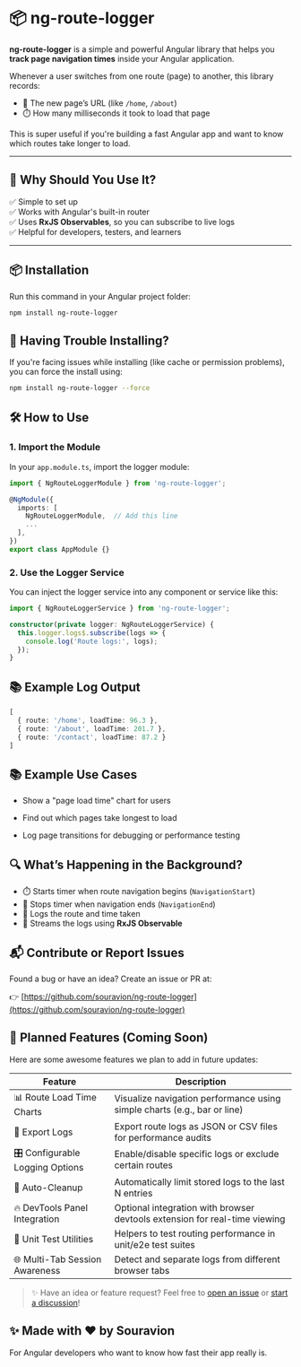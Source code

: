 # 📦 ng-route-logger

**ng-route-logger** is a simple and powerful Angular library that helps you **track page navigation times** inside your Angular application.

Whenever a user switches from one route (page) to another, this library records:
- 📍 The new page’s URL (like `/home`, `/about`)
- ⏱️ How many milliseconds it took to load that page

This is super useful if you're building a fast Angular app and want to know which routes take longer to load.

---

## 🎯 Why Should You Use It?

✅ Simple to set up  
✅ Works with Angular's built-in router  
✅ Uses **RxJS Observables**, so you can subscribe to live logs  
✅ Helpful for developers, testers, and learners

---

## 📦 Installation

Run this command in your Angular project folder:

```bash
npm install ng-route-logger
```
## 🧰 Having Trouble Installing?

If you're facing issues while installing (like cache or permission problems), you can force the install using:

```bash
npm install ng-route-logger --force
```
## 🛠️ How to Use

### 1. Import the Module

In your `app.module.ts`, import the logger module:

```ts
import { NgRouteLoggerModule } from 'ng-route-logger';

@NgModule({
  imports: [
    NgRouteLoggerModule,  // Add this line
    ...
  ],
})
export class AppModule {}
```
### 2. Use the Logger Service

You can inject the logger service into any component or service like this:

```ts
import { NgRouteLoggerService } from 'ng-route-logger';

constructor(private logger: NgRouteLoggerService) {
  this.logger.logs$.subscribe(logs => {
    console.log('Route logs:', logs);
  });
}
```
## 📚 Example Log Output

```ts
[
  { route: '/home', loadTime: 96.3 },
  { route: '/about', loadTime: 201.7 },
  { route: '/contact', loadTime: 87.2 }
]
```
## 📚 Example Use Cases
- Show a "page load time" chart for users

- Find out which pages take longest to load

- Log page transitions for debugging or performance testing


## 🔍 What’s Happening in the Background?

- ⏱️ Starts timer when route navigation begins (`NavigationStart`)
- 🛑 Stops timer when navigation ends (`NavigationEnd`)
- 🧾 Logs the route and time taken
- 📡 Streams the logs using **RxJS Observable**

## 📬 Contribute or Report Issues
Found a bug or have an idea? Create an issue or PR at:

👉 [https://github.com/souravion/ng-route-logger](https://github.com/souravion/ng-route-logger)

## 🚀 Planned Features (Coming Soon)

Here are some awesome features we plan to add in future updates:

| Feature                            | Description                                                                 |
|------------------------------------|-----------------------------------------------------------------------------|
| 📊 Route Load Time Charts          | Visualize navigation performance using simple charts (e.g., bar or line)   |
| 💾 Export Logs                     | Export route logs as JSON or CSV files for performance audits              |
| 🎛️ Configurable Logging Options    | Enable/disable specific logs or exclude certain routes                     |
| 🧹 Auto-Cleanup                    | Automatically limit stored logs to the last N entries                      |
| 🔥 DevTools Panel Integration      | Optional integration with browser devtools extension for real-time viewing |
| 🧪 Unit Test Utilities             | Helpers to test routing performance in unit/e2e test suites                |
| 🌐 Multi-Tab Session Awareness     | Detect and separate logs from different browser tabs                       |

> ✨ Have an idea or feature request? Feel free to [open an issue](https://github.com/souravion/ng-route-logger/issues) or [start a discussion](https://github.com/souravion/ng-route-logger/discussions)!



## ✨ Made with ❤️ by Souravion
For Angular developers who want to know how fast their app really is.